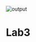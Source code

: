 ![output](https://user-images.githubusercontent.com/61980440/220016299-f1071cce-d6bc-404e-a4a3-51227da40974.png)
# Lab3
